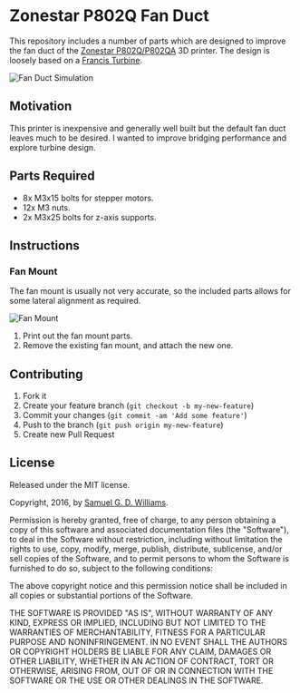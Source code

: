 # Zonestar P802Q Fan Duct

This repository includes a number of parts which are designed to improve the fan duct of the [Zonestar P802Q/P802QA](http://www.aliexpress.com/item/full-Metal-Reprap-Prusa-i3-3d-Printer-DIY-kit-Stainless-Steel-Easy-Installation-2-Roll-Filament/32586716087.html?spm=2114.40010308.4.2.iW3265) 3D printer. The design is loosely based on a [Francis Turbine](https://en.wikipedia.org/wiki/Francis_turbine).

![Fan Duct Simulation](photos/duct6.gif)

## Motivation

This printer is inexpensive and generally well built but the default fan duct leaves much to be desired. I wanted to improve bridging performance and explore turbine design.

## Parts Required

- 8x M3x15 bolts for stepper motors.
- 12x M3 nuts.
- 2x M3x25 bolts for z-axis supports.

## Instructions

### Fan Mount

The fan mount is usually not very accurate, so the included parts allows for some lateral alignment as required.

![Fan Mount](photos/IMG_7211.jpg)

1. Print out the fan mount parts.
2. Remove the existing fan mount, and attach the new one.

## Contributing

1. Fork it
2. Create your feature branch (`git checkout -b my-new-feature`)
3. Commit your changes (`git commit -am 'Add some feature'`)
4. Push to the branch (`git push origin my-new-feature`)
5. Create new Pull Request

## License

Released under the MIT license.

Copyright, 2016, by [Samuel G. D. Williams](http://www.codeotaku.com/samuel-williams).

Permission is hereby granted, free of charge, to any person obtaining a copy of this software and associated documentation files (the "Software"), to deal in the Software without restriction, including without limitation the rights to use, copy, modify, merge, publish, distribute, sublicense, and/or sell copies of the Software, and to permit persons to whom the Software is furnished to do so, subject to the following conditions:

The above copyright notice and this permission notice shall be included in all copies or substantial portions of the Software.

THE SOFTWARE IS PROVIDED "AS IS", WITHOUT WARRANTY OF ANY KIND, EXPRESS OR IMPLIED, INCLUDING BUT NOT LIMITED TO THE WARRANTIES OF MERCHANTABILITY, FITNESS FOR A PARTICULAR PURPOSE AND NONINFRINGEMENT. IN NO EVENT SHALL THE AUTHORS OR COPYRIGHT HOLDERS BE LIABLE FOR ANY CLAIM, DAMAGES OR OTHER LIABILITY, WHETHER IN AN ACTION OF CONTRACT, TORT OR OTHERWISE, ARISING FROM, OUT OF OR IN CONNECTION WITH THE SOFTWARE OR THE USE OR OTHER DEALINGS IN THE SOFTWARE.